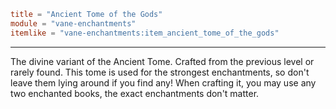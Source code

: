 ```toml
title = "Ancient Tome of the Gods"
module = "vane-enchantments"
itemlike = "vane-enchantments:item_ancient_tome_of_the_gods"
```
---
The divine variant of the Ancient Tome. Crafted from the previous level or rarely found. This tome is used for the strongest enchantments, so don't leave them lying around if you find any! When crafting it, you may use any two enchanted books, the exact enchantments don't matter.
